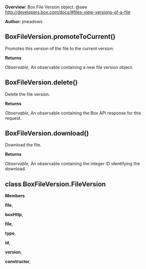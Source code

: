 **Overview:** Box File Version object. @see http://developers.box.com/docs/#files-view-versions-of-a-file

**Author:** jmeadows

BoxFileVersion.promoteToCurrent()
---------------------------------
Promotes this version of the file to the current version.

**Returns**

*Observable*,  An observable containing a new file version object.

BoxFileVersion.delete()
-----------------------
Delete the file version.

**Returns**

*Observable*,  An observable containing the Box API response for this request.

BoxFileVersion.download()
-------------------------
Download the file.

**Returns**

*Observable*,  An observable containing the integer ID identifying the download.

class BoxFileVersion.FileVersion
--------------------------------
**Members**

**file**,  


**boxHttp**,  


**file**,  


**type**,  


**id**,  


**version**,  


**constructor**,  


